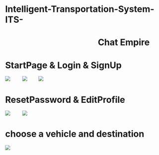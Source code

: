 # Intelligent-Transportation-System-ITS-
# &nbsp;&nbsp;&nbsp;&nbsp;&nbsp;&nbsp;&nbsp;&nbsp;&nbsp;&nbsp;&nbsp;&nbsp;&nbsp;&nbsp;&nbsp;&nbsp;&nbsp;&nbsp;&nbsp;&nbsp;&nbsp;&nbsp;&nbsp;&nbsp;&nbsp;&nbsp;&nbsp;&nbsp;&nbsp;&nbsp;&nbsp;&nbsp;&nbsp;&nbsp;&nbsp;&nbsp;&nbsp;&nbsp;&nbsp;&nbsp;&nbsp;&nbsp;&nbsp;&nbsp; Chat Empire
# StartPage & Login & SignUp
<img src="https://media.giphy.com/media/xa5EkdQzLMWjb9OxCQ/giphy.gif">&nbsp; &nbsp;&nbsp;&nbsp;&nbsp;&nbsp;&nbsp;&nbsp;&nbsp;<img src="https://media.giphy.com/media/RJWom5ca95CN5I0ipO/giphy.gif">&nbsp; &nbsp;&nbsp;&nbsp;&nbsp;&nbsp;&nbsp;
<img src="https://media.giphy.com/media/EC6Ejw7t32kcMfJptb/giphy.gif">
# ResetPassword & EditProfile
<img src="https://media.giphy.com/media/7NpG7MeVmwL0qlolRR/giphy.gif">&nbsp; &nbsp;&nbsp;&nbsp;&nbsp;&nbsp;&nbsp;&nbsp;&nbsp;<img src="https://media.giphy.com/media/3jCTf3wauaoHRZaW2q/giphy.gif">
# choose a vehicle and destination
<img src="https://media.giphy.com/media/kMFkh0rDEFnPbfeXgW/giphy.gif">
